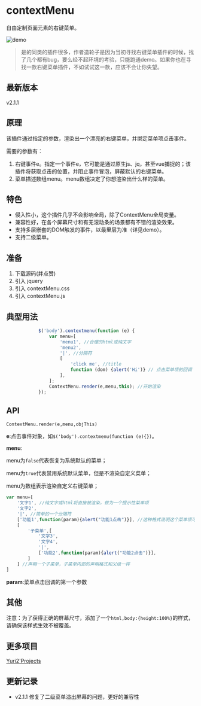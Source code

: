 # contextMenu
自由定制页面元素的右键菜单。

![demo](https://github.com/yuri2peter/contextMenu/blob/master/pre.png?raw=true)

> 是的同类的插件很多，作者造轮子是因为当初寻找右键菜单插件的时候，找了几个都有bug，要么经不起环境的考验，只能跑通demo。如果你也在寻找一款右键菜单插件，不如试试这一款，应该不会让你失望。

## 最新版本
v2.1.1
## 原理
该插件通过指定的参数，渲染出一个漂亮的右键菜单，并绑定菜单项点击事件。

需要的参数有：

1. 右键事件e。指定一个事件e，它可能是通过原生js、jq，甚至vue捕捉的；该插件将获取点击的位置，并阻止事件冒泡，屏蔽默认的右键菜单。
2. 菜单描述数组menu。menu数组决定了你想渲染出什么样的菜单。

## 特色

* 侵入性小，这个插件几乎不会影响全局，除了ContextMenu全局变量。
* 兼容性好，在各个屏幕尺寸和有无滚动条的场景都有不错的渲染效果。
* 支持多层嵌套的DOM触发的事件，以最里层为准（详见demo）。
* 支持二级菜单。

## 准备

1. 下载源码(并点赞)
2. 引入 jquery
3. 引入 contextMenu.css
4. 引入 contextMenu.js

## 典型用法

~~~js
            $('body').contextmenu(function (e) {
                var menu=[
                    'menu1', //合理的html或纯文字
                    'menu2',
                    '|', //分隔符
                    [
                        'click me', //title
                        function (dom) {alert('Hi')} // 点击菜单项的回调
                    ],
                ];
                ContextMenu.render(e,menu,this); //开始渲染
            });
~~~

## API
`ContextMenu.render(e,menu,objThis)`

**e**:点击事件对象，如`$('body').contextmenu(function (e){})`。

**menu**:

menu为`false`代表恢复为系统默认的菜单；

menu为`true`代表禁用系统默认菜单，但是不渲染自定义菜单；

menu为数组表示渲染自定义右键菜单；
~~~js
var menu=[
    '文字1', //纯文字或html将直接被渲染，做为一个提示性菜单项
    '文字2',
    '|', //简单的一个分隔符
    ['功能1',function(param){alert("功能1点击")}], //这种格式说明这个菜单项可以被点击并产生回调
    [
        '子菜单',[
            '文字3',
            '文字4',
            '|',
            ['功能2',function(param){alert("功能2点击")}],
        ]
    ] //声明一个子菜单，子菜单内部的声明格式和父级一样
]
~~~

**param**:菜单点击回调的第一个参数

## 其他
注意：为了获得正确的屏幕尺寸，添加了一个`html,body:{height:100%}`的样式，请确保该样式生效不被覆盖。

## 更多项目
[Yuri2'Projects](https://github.com/yuri2peter/)

## 更新记录

* v2.1.1 修复了二级菜单溢出屏幕的问题，更好的兼容性